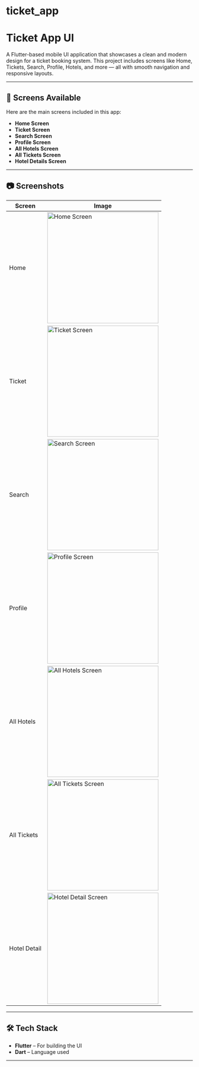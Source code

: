 # ticket_app




# Ticket App UI

A Flutter-based mobile UI application that showcases a clean and modern design for a ticket booking system. This project includes screens like Home, Tickets, Search, Profile, Hotels, and more — all with smooth navigation and responsive layouts.

---

## 📱 Screens Available

Here are the main screens included in this app:

- **Home Screen**
- **Ticket Screen**
- **Search Screen**
- **Profile Screen**
- **All Hotels Screen**
- **All Tickets Screen**
- **Hotel Details Screen**

---

## 📷 Screenshots


| Screen         | Image                                                                                   |
|----------------|-----------------------------------------------------------------------------------------|
| Home           | <img src="assets/screenshots/home.png" width="300"  alt="Home Screen" />     |
| Ticket         | <img src="assets/screenshots/tickets.png" width="300" alt="Ticket Screen" />            |
| Search         | <img src="assets/screenshots/search.png" width="300" alt="Search Screen" />             |
| Profile        | <img src="assets/screenshots/profile.png" width="300" alt="Profile Screen" />           |
| All Hotels     | <img src="assets/screenshots/all_hotels.png" width="300" alt="All Hotels Screen" />     |
| All Tickets    | <img src="assets/screenshots/all_tickets.png" width="300" alt="All Tickets Screen" />   |
| Hotel Detail   | <img src="assets/screenshots/hotel_detail.png" width="300" alt="Hotel Detail Screen" /> |

---

## 🛠️ Tech Stack

- **Flutter** – For building the UI
- **Dart** – Language used

---
